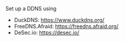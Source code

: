 Set up a DDNS using
- DuckDNS: https://www.duckdns.org/
- FreeDNS.Afraid: https://freedns.afraid.org/
- DeSec.io: https://desec.io/
